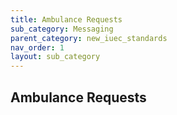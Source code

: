 ```yaml
---
title: Ambulance Requests
sub_category: Messaging
parent_category: new_iuec_standards
nav_order: 1
layout: sub_category
---
```


## Ambulance Requests

